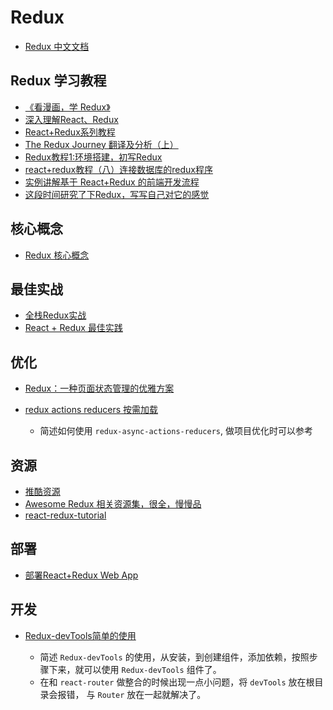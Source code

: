 # Redux

- [Redux 中文文档](http://cn.redux.js.org/index.html)

## Redux 学习教程

- [《看漫画，学 Redux》](https://github.com/jasonslyvia/a-cartoon-intro-to-redux-cn)
- [深入理解React、Redux](http://www.jianshu.com/p/0e42799be566)
- [React+Redux系列教程](https://github.com/lewis617/react-redux-tutorial)
- [The Redux Journey 翻译及分析（上）](https://zhuanlan.zhihu.com/p/21475034)
- [Redux教程1:环境搭建，初写Redux](https://yq.aliyun.com/articles/2628)
- [react+redux教程（八）连接数据库的redux程序](http://www.cnblogs.com/lewis617/p/5180097.html)
- [实例讲解基于 React+Redux 的前端开发流程](http://www.open-open.com/lib/view/open1464340798400.html)
- [这段时间研究了下Redux，写写自己对它的感觉](http://react-china.org/t/redux/2687)

## 核心概念

- [Redux 核心概念](http://www.jianshu.com/p/3334467e4b32)

## 最佳实战

- [全栈Redux实战](http://www.tuicool.com/articles/mqiyiq7）)
- [React + Redux 最佳实践](https://github.com/sorrycc/blog/issues/1)

## 优化

- [Redux：一种页面状态管理的优雅方案](http://www.tuicool.com/articles/aMRbUve)
- [redux actions reducers 按需加载](http://www.tuicool.com/articles/yEj2Qz2)

  - 简述如何使用 `redux-async-actions-reducers`, 做项目优化时可以参考

## 资源

- [推酷资源](http://www.tuicool.com/kans/718615386)
- [Awesome Redux 相关资源集，很全，慢慢品](https://github.com/xgrommx/awesome-redux)
- [react-redux-tutorial](https://github.com/lewis617/react-redux-tutorial/tree/master/redux-examples/counter)

## 部署

- [部署React+Redux Web App](http://www.tuicool.com/articles/BjIFFb2)

## 开发

- [Redux-devTools简单的使用](http://www.jianshu.com/p/a2d4c1856560)

  - 简述 `Redux-devTools` 的使用，从安装，到创建组件，添加依赖，按照步骤下来，就可以使用 `Redux-devTools` 组件了。
  - 在和 `react-router` 做整合的时候出现一点小问题，将 `devTools` 放在根目录会报错， 与 `Router` 放在一起就解决了。
